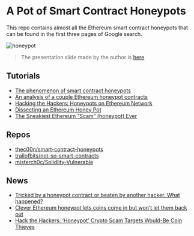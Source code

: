 # A Pot of Smart Contract Honeypots
This repo contains almost all the Ethereum smart contract honeypots that can be found in the first three pages of Google search.

![honeypot](https://imgur.com/1caNNCX.jpg)

> The presentation slide made by the author is [here](https://www.slideshare.net/YaochiehHu/smart-contract-honeypots-on-blockchain)

## Tutorials
- [The phenomenon of smart contract honeypots](https://medium.com/coinmonks/the-phenomena-of-smart-contract-honeypots-755c1f943f7b)
- [An analysis of a couple Ethereum honeypot contracts](https://medium.com/coinmonks/an-analysis-of-a-couple-ethereum-honeypot-contracts-5c07c95b0a8d)
- [Hacking the Hackers: Honeypots on Ethereum Network](https://hackernoon.com/hacking-the-hackers-honeypots-on-ethereum-network-5baa35a13577)
- [Dissecting an Ethereum Honey Pot](https://medium.com/coinmonks/dissecting-an-ethereum-honey-pot-7102d7def5e0)
- [The Sneakiest Ethereum “Scam” (honeypot) Ever](https://hackernoon.com/the-sneakiest-ethereum-scam-ever-6dc138061235)

## Repos
- [thec00n/smart-contract-honeypots](https://github.com/thec00n/smart-contract-honeypots)
- [trailofbits/not-so-smart-contracts](https://github.com/trailofbits/not-so-smart-contracts/tree/master/honeypots)
- [misterch0c/Solidlity-Vulnerable](https://github.com/misterch0c/Solidlity-Vulnerable)

## News
- [Tricked by a honeypot contract or beaten by another hacker. What happened?](https://www.reddit.com/r/ethdev/comments/7x5rwr/tricked_by_a_honeypot_contract_or_beaten_by/)
- [Clever Ethereum honeypot lets coins come in but won’t let them back out](https://techcrunch.com/2018/02/16/clever-ethereum-honeypot-lets-coins-come-in-but-wont-let-them-back-out/)
- [Hack the Hackers: ‘Honeypot’ Crypto Scam Targets Would-Be Coin Thieves](https://www.financemagnates.com/cryptocurrency/news/hack-hackers-honeypot-crypto-scam-targets-coin-thieves/)

